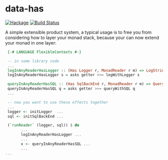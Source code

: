 data-has
========

[![Hackage](https://img.shields.io/hackage/v/data-has.svg?style=flat)](http://hackage.haskell.org/package/data-has)
[![Build Status](https://travis-ci.org/winterland1989/data-has.svg)](https://travis-ci.org/winterland1989/data-has)

A simple extensible product system, a typical usage is to free you from considering how to layer your monad stack, because your can now extend your monad in one layer:

```haskell
 {-# LANGUAGE FlexibleContexts #-}

 -- in some library code
 ...
 logInAnyReaderHasLogger :: (Has Logger r, MonadReader r m) => LogString -> m ()
 logInAnyReaderHasLogger s = asks getter >>= logWithLogger s

 queryInAnyReaderHasSQL :: (Has SqlBackEnd r, MonadReader r m) => Query -> m a
 queryInAnyReaderHasSQL q = asks getter >>= queryWithSQL q
 ...

 -- now you want to use these effects together
 ...
 logger <- initLogger  ...
 sql <- initSqlBackEnd ...

 (`runReader` (logger, sql)) $ do
       ...
       logInAnyReaderHasLogger ...
       ...
       x <- queryInAnyReaderHasSQL ...
       ...
...
```
